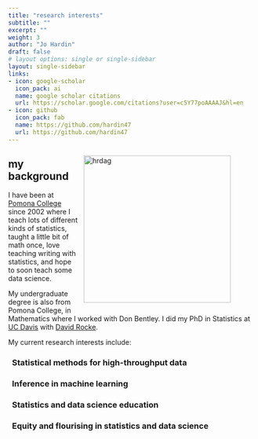 ```yaml
---
title: "research interests"
subtitle: ""
excerpt: ""
weight: 3
author: "Jo Hardin"
draft: false
# layout options: single or single-sidebar
layout: single-sidebar
links:
- icon: google-scholar
  icon_pack: ai
  name: google scholar citations
  url: https://scholar.google.com/citations?user=c5Y77poAAAAJ&hl=en
- icon: github
  icon_pack: fab
  name: https://github.com/hardin47
  url: https://github.com/hardin47
---
```



<figure>
<img style = "padding: 10px;float: right;" alt = 'hrdag' width='300' src='ims.jpg' />
</figure>




## my background

I have been at [Pomona College](https://www.pomona.edu/academics/departments/mathematics) since 2002 where I teach lots of different kinds of statistics, taught a little bit of math once, love teaching writing with statistics, and hope to soon teach some data science.

My undergraduate degree is also from Pomona College, in Mathematics where I worked with Don Bentley.  I did my PhD in Statistics at [UC Davis](https://statistics.ucdavis.edu/) with [David Rocke](http://dmrocke.ucdavis.edu/).  

My current research interests include:

<h3><i class="fas fa-chart-line"></i> &nbsp; Statistical methods for high-throughput data</h3>
<h3><i class="fas fa-sitemap"></i> &nbsp; Inference in machine learning</h3>
<h3><i class="fas fa-chalkboard-teacher"></i> &nbsp; Statistics and data science education</h3>
<h3><i class="fas fa-equals"></i> &nbsp; Equity and flourising in statistics and data science</h3> 





